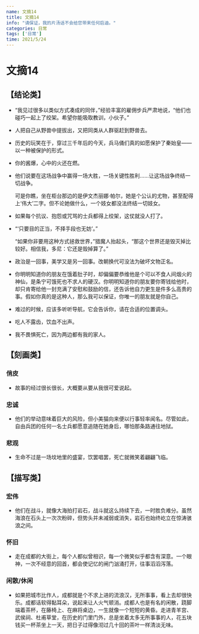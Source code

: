 ```yaml
---
name: 文摘14
title: 文摘14
info: "请保证，我的片汤话不会给您带来任何启迪。"
categories: 日常
tags: ['日常']
time: 2021/5/24
---
```


# 文摘14

## 【结论类】

- “我见过很多以类似方式凑成的同伴，”经验丰富的雇佣步兵严肃地说，“他们也碰巧一起上了绞架。希望你能吸取教训，小伙子。”

- 人把自己从野兽中提拔出，又把同类从人群驱赶到野兽去。

- 历史的玩笑在于，穿过三千年后的今天，兵马俑们真的如愿保护了秦始皇——以一种被保护的形式。

- 你的酱爆，心中的火还在燃。

- 他们说要在这场战争中赢得一场大胜，一场关键性胜利……让这场战争终结一切战争。

  可是你瞧，坐在柜台那边的是伊文杰丽娜·帕尔，她是个公认的尤物，甚至配得上‘伟大’二字。但不论她做什么，一个妓女都没法终结一切妓女。

- 如果每个抗议、抱怨或咒骂的士兵都得上绞架，这仗就没人打了。

- “‘只要目的正当，不择手段也无妨’。”

  “如果你非要用这种方式拯救世界，”猎魔人抬起头，“那这个世界还是毁灭掉比较好。相信我，多尼：它还是毁掉算了。”

- 政治是一回事，美学又是另一回事。改朝换代可没法为破坏文物正名。

- 你明明知道你的朋友在饿着肚子时，却偏偏要恭维他是个可以不食人间烟火的神仙，是条宁可饿死也不求人的硬汉。你明明知道你的朋友要你寄钱给他时，却只肯寄给他一封充满了安慰和鼓励的信，还告诉他自力更生是件多么高贵的事。假如你真的是这种人，那么我可以保证，你唯一的朋友就是你自己。

- 难过的时候，应该多听听导航，它会告诉你，请在合适的位置调头。

- 吃人不露齿，饮血不出声。

- 我不畏惧死亡，因为两边都有我的家人。

## 【刻画类】

### 俏皮

- 故事的经过很长很长，大概要从要从我很可爱说起。

### 忠诚

- 他们的举动意味着巨大的风险，但小美猫向来便以行事轻率闻名。尽管如此，自由兵团的任何一名士兵都愿意追随在她身后，哪怕那条路通往地狱。

### 悲观

- 生命不过是一场坟地里的盛宴，饮罢唱罢，死亡就微笑着翩翩飞临。

## 【描写类】

### 宏伟

- 他们在战斗，就像大海拍打岩石，战斗就这么持续下去，一时胜负难分。虽然海浪在石头上一次次粉碎，但势头并未减弱或消失，岩石也始终屹立在惊涛骇浪之间。

### 怀旧

- 走在成都的大街上，每个人都似曾相识，每一个微笑似乎都含有深意。一个眼神，一次不经意的回首，都会使记忆的闸门汹涌打开，往事滔滔泻落。

### 闲散/休闲

- 如果把城市比作人，成都就是个不求上进的流浪汉，无所事事，看上去却很快乐。成都话软得黏耳朵，说起来让人火气顿消。成都人也是有名的闲散，跷脚端着茶杯，在藤椅上、在麻将桌边，一生就像一个短短的黄昏。走进青羊宫、武侯祠、杜甫草堂，在历史的门里门外，总是坐着太多无所事事的人，花五块钱买一杯茶坐上一天，把日子过得像沏过几十回的茶叶一样清淡无味。






